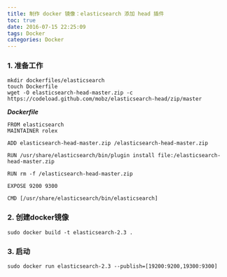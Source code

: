 ```yaml
---
title: 制作 docker 镜像：elasticsearch 添加 head 插件
toc: true
date: 2016-07-15 22:25:09
tags: Docker
categories: Docker
---
```


<!--more-->
### 1. 准备工作

```
mkdir dockerfiles/elasticsearch
touch Dockerfile
wget -O elasticsearch-head-master.zip -c https://codeload.github.com/mobz/elasticsearch-head/zip/master
```
***Dockerfile***
```
FROM elasticsearch
MAINTAINER rolex

ADD elasticsearch-head-master.zip /elasticsearch-head-master.zip

RUN /usr/share/elasticsearch/bin/plugin install file:/elasticsearch-head-master.zip

RUN rm -f /elasticsearch-head-master.zip

EXPOSE 9200 9300

CMD [/usr/share/elasticsearch/bin/elasticsearch]

```
### 2. 创建docker镜像

```
sudo docker build -t elasticsearch-2.3 .
```

### 3. 启动

```
sudo docker run elasticsearch-2.3 --publish=[19200:9200,19300:9300]
```
